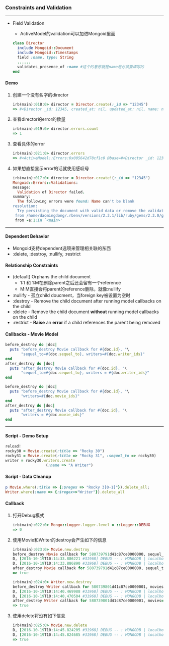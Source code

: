 ### Constraints and Validation

---

* Field Validation

  * ActiveModel的validation可以加进Mongoid里面

  ```ruby
  class Director
    include Mongoid::Document
    include Mongoid::Timestamps
    field :name, type: String
    ......
    validates_presence_of :name #这个的意思就是name是必须要填写的
  end
  ```

#### Demo

1. 创建一个没有名字的director

   ```ruby
   irb(main):018:0> director = Director.create(:_id => "12345")
   => #<Director _id: 12345, created_at: nil, updated_at: nil, name: nil, residence_id: nil>
   ```

2. 查看director的error的数量

   ```ruby
   irb(main):019:0> director.errors.count
   => 1
   ```

3. 查看具体的error

   ```ruby
   irb(main):021:0> director.errors
   => #<ActiveModel::Errors:0x005642d78cf1c0 @base=#<Director _id: 12345, created_at: nil, updated_at: nil, name: nil, residence_id: nil>, @messages={:name=>["can't be blank"]}>
   ```

4. 如果想直接显示error的话就使用感叹号

   ```ruby
   irb(main):017:0> director = Director.create!(:_id => "12345")
   Mongoid::Errors::Validations: 
   message:
     Validation of Director failed.
   summary:
     The following errors were found: Name can't be blank
   resolution:
     Try persisting the document with valid data or remove the validations.
   	from /home/daomingdong/.rbenv/versions/2.3.1/lib/ruby/gems/2.3.0/gems/mongoid-5.0.1/lib/mongoid/persistable.rb:78:in `fail_due_to_validation!'
   	from -e:1:in `<main>'
   ```

---

#### Dependent Behavior

* Mongoid支持dependent选项来管理相关联的东西
* :delete, :destroy, :nullify, :restrict

#### Relationship Constraints

* (default) Orphans the child document
  * 1:1 和 1:M在删除parent之后还会留有一个reference
  * M:M直接会将parent的reference删除，就像:nullify
* :nullify - 孤立child doucment，当foreign key被设置为空时
* :destroy - Remove the child document after running model callbacks on the child
* :delete - Remove the child document **without** running model callbacks on the child
* :restrict - **Raise** an **error** if a child references the parent being removed

#### Callbacks - Movie Model

```ruby
before_destroy do |doc|
  puts "before_destroy Movie callback for #{doc.id}, "\
  	   "sequel_to=#{doc.sequel_to}, writers=#{doc.writer_ids}"
end
after_destroy do |doc|
  puts "after_destroy Movie callback for #{doc.id}, "\
       "sequel_to=#{doc.sequel_to}, writers = #{doc.writer_ids}"
end
```

```ruby
before_destroy do |doc|
  puts "before_destroy Movie callback for #{doc.id}, "\
       "writers=#{doc.movie_ids}"
end
after_destroy do |doc|
  puts "after_destroy Movie callback for #{doc.id}, "\
       "writers = #{doc.movie_ids}"
end
```

---

#### Script - Demo Setup

```ruby
reload!
rocky30 = Movie.create(:title => "Rocky 30")
rocky31 = Movie.create(:title => "Rocky 31", :sequel_to => rocky30)
writer = rocky30.writers.create
				  (:name => "A Writer")
```

#### Script - Data Cleanup

```ruby
p Movie.where(:title => {:$regex => "Rocky 3[0-1]"}).delete_all;
Writer.where(:name => {:$regex=>"Writer"}).delete_all
```

#### Callback

1. 打开Debug模式

   ```ruby
   irb(main):022:0> Mongo::Logger.logger.level = ::Logger::DEBUG
   => 0
   ```

2. 使用Movie和Writer的destroy会产生如下的信息

   ```ruby
   irb(main):023:0> Movie.new.destroy
   before_destroy Movie callback for 580739791d41c87ce0000000, sequel_to=, writers=[]
   D, [2016-10-19T10:14:33.886221 #31968] DEBUG -- : MONGODB | localhost:27017 | movies_development.delete | STARTED | {"delete"=>"movies", "deletes"=>[{"q"=>{"_id"=>BSON::ObjectId('580739791d41c87ce0000000')}, "limit"=>1}], "writeConcern"=>{:w=>1}, "ordered"=>true}
   D, [2016-10-19T10:14:33.886890 #31968] DEBUG -- : MONGODB | localhost:27017 | movies_development.delete | SUCCEEDED | 0.000489144s
   after_destroy Movie callback for 580739791d41c87ce0000000, sequel_to=, writers=[]
   => true

   irb(main):024:0> Writer.new.destroy
   before_destroy Writer callback for 580739801d41c87ce0000001, movies=[]
   D, [2016-10-19T10:14:40.469988 #31968] DEBUG -- : MONGODB | localhost:27017 | movies_development.delete | STARTED | {"delete"=>"writers", "deletes"=>[{"q"=>{"_id"=>BSON::ObjectId('580739801d41c87ce0000001')}, "limit"=>1}], "writeConcern"=>{:w=>1}, "ordered"=>true}
   D, [2016-10-19T10:14:40.470504 #31968] DEBUG -- : MONGODB | localhost:27017 | movies_development.delete | SUCCEEDED | 0.00041191100000000005s
   after_destroy Writer callback for 580739801d41c87ce0000001, movies=[]
   => true
   ```

3. 使用delete将没有如下信息

   ```ruby
   irb(main):025:0> Movie.new.delete
   D, [2016-10-19T10:14:45.824205 #31968] DEBUG -- : MONGODB | localhost:27017 | movies_development.delete | STARTED | {"delete"=>"movies", "deletes"=>[{"q"=>{"_id"=>BSON::ObjectId('580739851d41c87ce0000002')}, "limit"=>1}], "writeConcern"=>{:w=>1}, "ordered"=>true}
   D, [2016-10-19T10:14:45.824685 #31968] DEBUG -- : MONGODB | localhost:27017 | movies_development.delete | SUCCEEDED | 0.00035508999999999996s
   => true
   ```